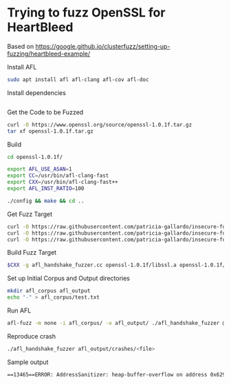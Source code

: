 # Trying to fuzz OpenSSL for HeartBleed

Based on https://google.github.io/clusterfuzz/setting-up-fuzzing/heartbleed-example/

Install AFL

~~~~bash
sudo apt install afl afl-clang afl-cov afl-doc
~~~~

Install dependencies

~~~~bash

~~~~

Get the Code to be Fuzzed

~~~~bash
curl -O https://www.openssl.org/source/openssl-1.0.1f.tar.gz
tar xf openssl-1.0.1f.tar.gz
~~~~

Build

~~~~bash
cd openssl-1.0.1f/

export AFL_USE_ASAN=1
export CC=/usr/bin/afl-clang-fast
export CXX=/usr/bin/afl-clang-fast++
export AFL_INST_RATIO=100

./config && make && cd ..
~~~~

Get Fuzz Target

~~~~bash
curl -O https://raw.githubusercontent.com/patricia-gallardo/insecure-fuzz/master/fuzz_targets/open_ssl_heartbleed/afl_handshake_fuzzer.cc
curl -O https://raw.githubusercontent.com/patricia-gallardo/insecure-fuzz/master/fuzz_targets/open_ssl_heartbleed/server.key
curl -O https://raw.githubusercontent.com/patricia-gallardo/insecure-fuzz/master/fuzz_targets/open_ssl_heartbleed/server.pem
~~~~

Build Fuzz Target

~~~~bash
$CXX -g afl_handshake_fuzzer.cc openssl-1.0.1f/libssl.a openssl-1.0.1f/libcrypto.a -std=c++14 -Iopenssl-1.0.1f/include/ -lstdc++fs -ldl -lstdc++ -o afl_handshake_fuzzer
~~~~

Set up Initial Corpus and Output directories

~~~~bash
mkdir afl_corpus afl_output
echo "-" > afl_corpus/test.txt
~~~~

Run AFL

~~~~bash
afl-fuzz -m none -i afl_corpus/ -o afl_output/ ./afl_handshake_fuzzer @@
~~~~

Reproduce crash

~~~~bash
./afl_handshake_fuzzer afl_output/crashes/<file>
~~~~

Sample output

~~~~bash
==13465==ERROR: AddressSanitizer: heap-buffer-overflow on address 0x629000009748 at pc 0x0000004beec1 bp 0x7ffd1ee4cfb0 sp 0x7ffd1ee4c760
~~~~
